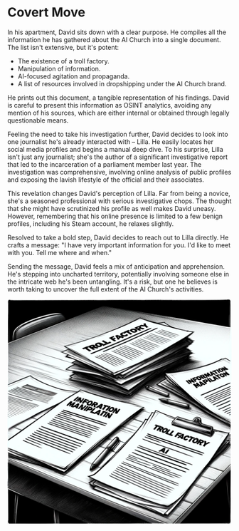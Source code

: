 # Covert Move

In his apartment, David sits down with a clear purpose. He compiles all the information he has gathered about the AI Church into a single document. The list isn't extensive, but it's potent:

* The existence of a troll factory.
* Manipulation of information.
* AI-focused agitation and propaganda.
* A list of resources involved in dropshipping under the AI Church brand.

He prints out this document, a tangible representation of his findings. David is careful to present this information as OSINT analytics, avoiding any mention of his sources, which are either internal or obtained through legally questionable means.

Feeling the need to take his investigation further, David decides to look into one journalist he's already interacted with – Lilla. He easily locates her social media profiles and begins a manual deep dive. To his surprise, Lilla isn't just any journalist; she's the author of a significant investigative report that led to the incarceration of a parliament member last year. The investigation was comprehensive, involving online analysis of public profiles and exposing the lavish lifestyle of the official and their associates.

This revelation changes David's perception of Lilla. Far from being a novice, she's a seasoned professional with serious investigative chops. The thought that she might have scrutinized his profile as well makes David uneasy. However, remembering that his online presence is limited to a few benign profiles, including his Steam account, he relaxes slightly.

Resolved to take a bold step, David decides to reach out to Lilla directly. He crafts a message: "I have very important information for you. I'd like to meet with you. Tell me where and when."

Sending the message, David feels a mix of anticipation and apprehension. He's stepping into uncharted territory, potentially involving someone else in the intricate web he's been untangling. It's a risk, but one he believes is worth taking to uncover the full extent of the AI Church's activities.

![The list of facts](./images/21.facts.png "The list of facts")
